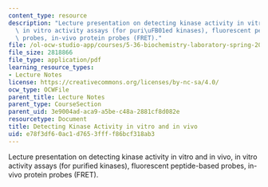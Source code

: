 ```yaml
---
content_type: resource
description: "Lecture presentation on detecting kinase activity in vitro and in vivo,\
  \ in vitro activity assays (for puri\uFB01ed kinases), fluorescent peptide-based\
  \ probes, in-vivo protein probes (FRET)."
file: /ol-ocw-studio-app/courses/5-36-biochemistry-laboratory-spring-2009/e78f3df60ac1d7653ffff86bcf318ab3_Slides6.pdf
file_size: 2818866
file_type: application/pdf
learning_resource_types:
- Lecture Notes
license: https://creativecommons.org/licenses/by-nc-sa/4.0/
ocw_type: OCWFile
parent_title: Lecture Notes
parent_type: CourseSection
parent_uid: 3e9004ad-aca9-a5be-c48a-2881cf8d082e
resourcetype: Document
title: Detecting Kinase Activity in vitro and in vivo
uid: e78f3df6-0ac1-d765-3fff-f86bcf318ab3
---
```

Lecture presentation on detecting kinase activity in vitro and in vivo, in vitro activity assays (for puriﬁed kinases), fluorescent peptide-based probes, in-vivo protein probes (FRET).